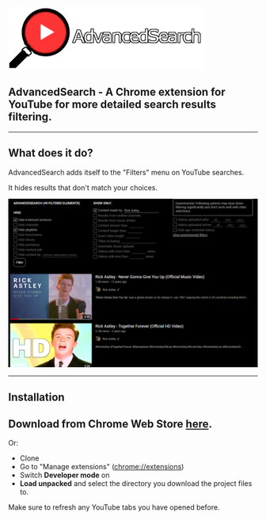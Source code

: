 <img src="git/logo.png"/>

## AdvancedSearch - A Chrome extension for YouTube for more detailed search results filtering.

---

## What does it do?

AdvancedSearch adds itself to the "Filters" menu on YouTube searches.

It hides results that don't match your choices.

<img src="git/screenshot.PNG"/>

---

## Installation

## Download from Chrome Web Store [here](https://chrome.google.com/webstore/detail/khbccecgpppakomjmdningcbjicdjpak).

Or:

- Clone
- Go to "Manage extensions" ([chrome://extensions](chrome://extensions))
- Switch **Developer mode** on
- **Load unpacked** and select the directory you download the project files to.

Make sure to refresh any YouTube tabs you have opened before.